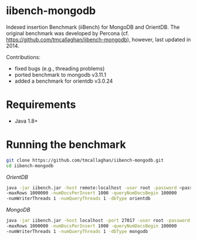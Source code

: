 iibench-mongodb
===============

Indexed insertion Benchmark (iiBench) for MongoDB and OrientDB. The original benchmark was developed by Percona (cf. https://github.com/tmcallaghan/iibench-mongodb), however, last updated in 2014.

Contributions:
* fixed bugs (e.g., threading problems)
* ported benchmark to mongodb v3.11.1
* added a benchmark for orientdb v3.0.24


Requirements
=====================

* Java 1.8+
<!---* The MongoDB Java driver must exist and be in the CLASSPATH, as in "export CLASSPATH=/home/tcallaghan/java_goodies/mongo-2.11.4.jar:.". If you don't already have the MongoDB Java driver, then execute the following two commands:

```bash
wget http://central.maven.org/maven2/org/mongodb/mongo-java-driver/2.11.4/mongo-java-driver-2.11.4.jar
export CLASSPATH=$PWD/mongo-java-driver-2.11.4.jar:$CLASSPATH

```

* This example assumes that you already have a MongoDB server running on the same machine as the iiBench client application.
* You can connect a different server or port by editing the run.simple.bash script. -->


Running the benchmark
=====================

<!---#In the default configuration the benchmark will run for 1 hour, or 100 million inserts, whichever comes first.-->

```bash
git clone https://github.com/tmcallaghan/iibench-mongodb.git
cd iibench-mongodb

```

<!---*[optionally edit run.simple.bash to modify the benchmark behavior]*-->

*OrientDB*
```bash 
java -jar iibench.jar -host remote:localhost -user root -password <password> 
-maxRows 1000000 -numDocsPerInsert 1000 -queryNumDocsBegin 100000 
-numWriterThreads 1 -numQueryThreads 1 -dbType orientdb
```

*MongoDB*
```bash 
java -jar iibench.jar -host localhost -port 27017 -user root -password <password> 
-maxRows 1000000 -numDocsPerInsert 1000 -queryNumDocsBegin 100000 
-numWriterThreads 1 -numQueryThreads 1 -dbType mongodb
```
